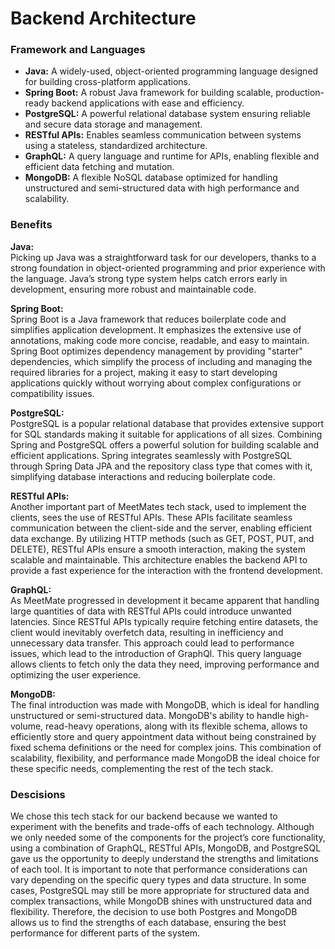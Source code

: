 # Backend Architecture

### **Framework and Languages**
- **Java:** A widely-used, object-oriented programming language designed for building cross-platform applications.
- **Spring Boot:** A robust Java framework for building scalable, production-ready backend applications with ease and efficiency.  
- **PostgreSQL:** A powerful relational database system ensuring reliable and secure data storage and management.  
- **RESTful APIs:** Enables seamless communication between systems using a stateless, standardized architecture.  
- **GraphQL:** A query language and runtime for APIs, enabling flexible and efficient data fetching and mutation.  
- **MongoDB:** A flexible NoSQL database optimized for handling unstructured and semi-structured data with high performance and scalability.  

### **Benefits**

**Java:** <br>
Picking up Java was a straightforward task for our developers, thanks to a strong foundation in object-oriented programming and prior experience with the language. Java’s strong type system helps catch errors early in development, ensuring more robust and maintainable code. 

**Spring Boot:** <br>
Spring Boot is a Java framework that reduces boilerplate code and simplifies application development. It emphasizes the extensive use of annotations, making code more concise, readable, and easy to maintain. Spring Boot optimizes dependency management by providing "starter" dependencies, which simplify the process of including and managing the required libraries for a project, making it easy to start developing applications quickly without worrying about complex configurations or compatibility issues.

**PostgreSQL:** <br>
PostgreSQL is a popular relational database that provides extensive support for SQL standards making it suitable for applications of all sizes. Combining Spring and PostgreSQL offers a powerful solution for building scalable and efficient applications. Spring integrates seamlessly with PostgreSQL through Spring Data JPA and the repository class type that comes with it, simplifying database interactions and reducing boilerplate code.

**RESTful APIs:** <br>
Another important part of MeetMates tech stack, used to implement the clients, sees the use of RESTful APIs. These APIs facilitate seamless communication between the client-side and the server, enabling efficient data exchange. By utilizing HTTP methods (such as GET, POST, PUT, and DELETE), RESTful APIs ensure a smooth interaction, making the system scalable and maintainable. This architecture enables the backend API to provide a fast experience for the interaction with the frontend development.

**GraphQL:** <br>
As MeetMate progressed in development it became apparent that handling large quantities of data with RESTful APIs could introduce unwanted latencies. Since RESTful APIs typically require fetching entire datasets, the client would inevitably overfetch data, resulting in inefficiency and unnecessary data transfer. This approach could lead to performance issues, which lead to the introduction of GraphQl. This query language allows clients to fetch only the data they need, improving performance and optimizing the user experience.

**MongoDB:** <br>
The final introduction was made with MongoDB, which is ideal for handling unstructured or semi-structured data. MongoDB's ability to handle high-volume, read-heavy operations, along with its flexible schema, allows to efficiently store and query appointment data without being constrained by fixed schema definitions or the need for complex joins. This combination of scalability, flexibility, and performance made MongoDB the ideal choice for these specific needs, complementing the rest of the tech stack. 

### **Descisions**
We chose this tech stack for our backend because we wanted to experiment with the benefits and trade-offs of each technology. Although we only needed some of the components for the project’s core functionality, using a combination of GraphQL, RESTful APIs, MongoDB, and PostgreSQL gave us the opportunity to deeply understand the strengths and limitations of each tool. It is important to note that performance considerations can vary depending on the specific query types and data structure. In some cases, PostgreSQL may still be more appropriate for structured data and complex transactions, while MongoDB shines with unstructured data and flexibility. Therefore, the decision to use both Postgres and MongoDB allows us to find the strengths of each database, ensuring the best performance for different parts of the system.
